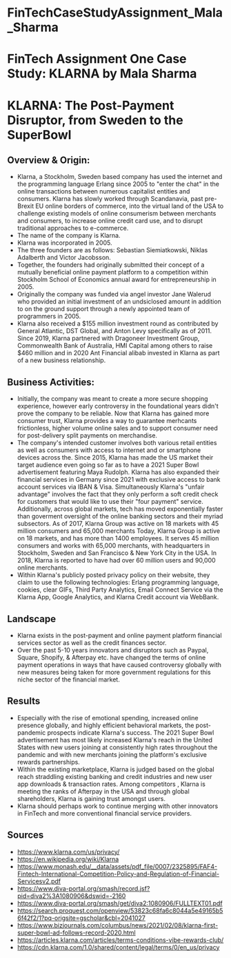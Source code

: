 # FinTechCaseStudyAssignment_Mala_Sharma
# FinTech Assignment One Case Study: KLARNA by Mala Sharma
# KLARNA: The Post-Payment Disruptor, from Sweden to the SuperBowl
## Overview & Origin:
* Klarna, a Stockholm, Sweden based company has used the internet and the programming language Erlang since 2005 to "enter the chat" in the online transactions between numerous capitalist entities and consumers. Klarna has slowly worked through Scandanavia, past pre-Brexit EU online borders of commerce, into the virtual land of the USA to challenge existing models of online consumerism between merchants and consumers, to increase online credit card use, and to disrupt traditional approaches to e-commerce.
* The name of the company is Klarna.
* Klarna was incorporated in 2005.
* The three founders are as follows: Sebastian Siemiatkowski, Niklas Adalberth and Victor Jacobsson.
*  Together, the founders had originally submitted their concept of a mutually beneficial online payment platform to a competition within Stockholm School of Economics annual award for entrepreneurship in 2005.
*  Originally the company was funded via angel investor Jane Walerud who provided an initial investment of an undsiclosed amount in addition to on the ground support through a newly appointed team of programmers in 2005.
* Klarna also received a $155 million investment round as contributed by General Atlantic, DST Global, and Anton Levy specifically as of 2011. Since 2019, Klarna partnered with Dragoneer Investment Group, Commonwealth Bank of Australia, HMI Capital among others to raise $460 million and in 2020 Ant Financial alibab invested in Klarna as part of a new business relationship.
## Business Activities:
* Initially, the company was meant to create a more secure shopping experience, however early controversy in the foundational years didn't prove the company to be reliable. Now that Klarna has gained more consumer trust, Klarna provides a way to guarantee merhcants frictionless, higher volume online sales and to support 
consumer need for post-delivery split payments on merchandise.
* The company's intended customer involves both various retail entities as well as consumers with access to internet and or smartphone devices across the. Since 2015, Klarna has made the US market their target audience even going so far as to have a 2021 Super Bowl advertisement featuring Maya Rudolph. Klarna has also expanded their financial services in Germany since 2021 with exclusive access to bank account services via IBAN & Visa. Simultaneously Klarna's "unfair advantage" involves the fact that they only perform a soft credit check for customers that would like to use their "four payment" service. Additionally, across global markets, tech has moved exponentially faster than goverment oversight of the online banking sectors and their myriad subsectors. As of 2017, Klarna Group was active on 18 markets with 45 million consumers and 65,000 merchants Today, Klarna Group is active on 18 markets, and has more than 1400 employees. It
serves 45 million consumers and works with 65,000 merchants, with headquarters in Stockholm, Sweden and San Francisco & New York City in the USA. In 2018, Klarna is reported to have had over 60 million users and 90,000 online merchants.
* Within Klarna's publicly posted privacy policy on their website, they claim to use the following technologies: Erlang programming language, cookies, clear GIFs, Third Party Analytics, Email Connect Service via the Klarna App, Google Analytics, and Klarna Credit account via WebBank.
## Landscape
* Klarna exists in the post-payment and online payment platform financial services sector as well as the credit finances sector.
* Over the past 5-10 years innovators and disruptors such as Paypal, Square, Shopify, & Afterpay etc. have changed the terms of  online payment operations in ways that have caused controversy globally with new measures being taken for more government regulations for this niche sector of the financial market.
## Results
* Especially with the rise of emotional spending, increased online presence globally, and highly efficient behavioral markets, the post-pandemic prospects indicate Klarna's success. The 2021 Super Bowl advertisement has most likely increased Klarna's reach in the United States with new users joining at consistently high rates throughout the pandemic and with new merchants joining the platform's exclusive rewards partnerships.
* Within the existing marketplace, Klarna is judged based on the global reach straddling existing banking and credit industries and new user app downloads & transaction rates. Among competitors , Klarna is meeting the ranks of Afterpay in the USA and through global shareholders, Klarna is gaining trust amongst users.
* Klarna should perhaps work to continue merging with other innovators in FinTech and more conventional financial service providers.
## Sources
* https://www.klarna.com/us/privacy/
* https://en.wikipedia.org/wiki/Klarna
* https://www.monash.edu/__data/assets/pdf_file/0007/2325895/FAF4-Fintech-International-Competition-Policy-and-Regulation-of-Financial-Servicesv2.pdf
* https://www.diva-portal.org/smash/record.jsf?pid=diva2%3A1080906&dswid=-2160
* https://www.diva-portal.org/smash/get/diva2:1080906/FULLTEXT01.pdf
* https://search.proquest.com/openview/53823c68fa6c8044a5e49165b56f42f2/1?pq-origsite=gscholar&cbl=2041027
* https://www.bizjournals.com/columbus/news/2021/02/08/klarna-first-super-bowl-ad-follows-record-2020.html
* https://articles.klarna.com/articles/terms-conditions-vibe-rewards-club/
* https://cdn.klarna.com/1.0/shared/content/legal/terms/0/en_us/privacy
